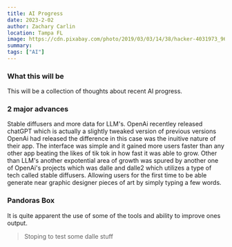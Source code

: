 ```yaml
---
title: AI Progress
date: 2023-2-02
author: Zachary Carlin
location: Tampa FL
image: https://cdn.pixabay.com/photo/2019/03/03/14/38/hacker-4031973_960_720.jpg
summary: 
tags: ["AI"]
---
```

### What this will be
This will be a collection of thoughts about recent AI progress.

### 2 major advances
Stable diffusers and more data for LLM's. OpenAi recentley released chatGPT which is actually a slightly tweaked version of previous versions OpenAi had released the difference in this case was the inuitive nature of their app. The interface was simple and it gained more users faster than any other app beating the likes of tik tok in how fast it was able to grow. Other than LLM's another expotential area of growth was spured by another one of OpenAi's projects which was dalle and dalle2 which utilizes a type of tech called stable diffusers. Allowing users for the first time to be able generate near graphic designer pieces of art by simply typing a few words.

### Pandoras Box
It is quite apparent the use of some of the tools and ability to improve ones output.

> Stoping to test some dalle stuff